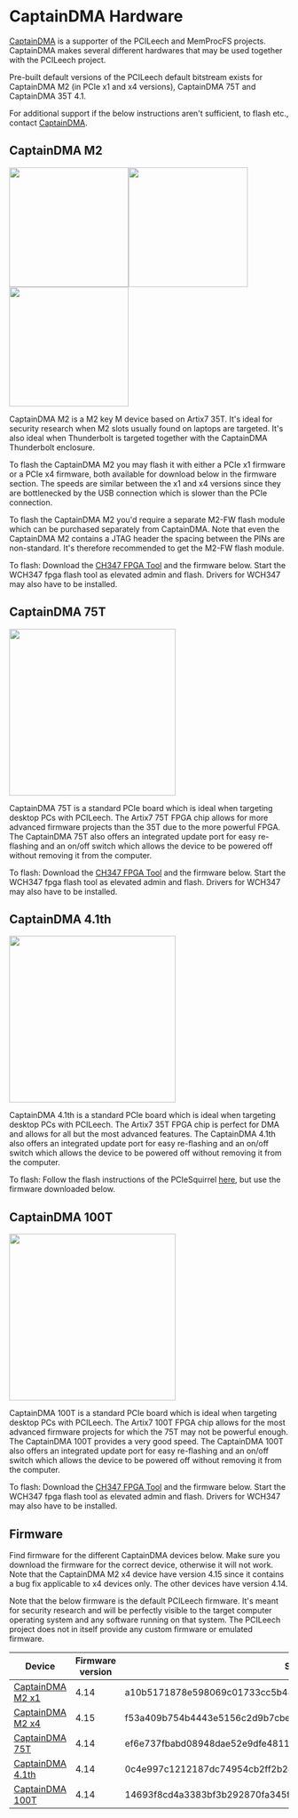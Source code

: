 # CaptainDMA Hardware

[CaptainDMA](https://www.captaindma.com/) is a supporter of the PCILeech and MemProcFS projects. CaptainDMA makes several different hardwares that may be used together with the PCILeech project.

Pre-built default versions of the PCILeech default bitstream exists for CaptainDMA M2 (in PCIe x1 and x4 versions), CaptainDMA 75T and CaptainDMA 35T 4.1.

For additional support if the below instructions aren't sufficient, to flash etc., contact [CaptainDMA](https://www.captaindma.com/).



## CaptainDMA M2

<img src="https://gist.githubusercontent.com/ufrisk/c5ba7b360335a13bbac2515e5e7bb9d7/raw/91288318c4824ba73a25bb1320b7b970dab9a243/captaindma_m2_2.png" height="215"/><img src="https://gist.githubusercontent.com/ufrisk/c5ba7b360335a13bbac2515e5e7bb9d7/raw/7632ff874708db8ce94ab3f262e09e04ff90992c/captaindma_m2_tb.png" height="215"/><img src="https://gist.githubusercontent.com/ufrisk/c5ba7b360335a13bbac2515e5e7bb9d7/raw/7632ff874708db8ce94ab3f262e09e04ff90992c/captaindma_m2_h.png" height="215"/>

CaptainDMA M2 is a M2 key M device based on Artix7 35T. It's ideal for security research when M2 slots usually found on laptops are targeted. It's also ideal when Thunderbolt is targeted together with the CaptainDMA Thunderbolt enclosure.

To flash the CaptainDMA M2 you may flash it with either a PCIe x1 firmware or a PCIe x4 firmware, both available for download below in the firmware section. The speeds are similar between the x1 and x4 versions since they are bottlenecked by the USB connection which is slower than the PCIe connection.

To flash the CaptainDMA M2 you'd require a separate M2-FW flash module which can be purchased separately from CaptainDMA. Note that even the CaptainDMA M2 contains a JTAG header the spacing between the PINs are non-standard. It's therefore recommended to get the M2-FW flash module.

To flash: Download the [CH347 FPGA Tool](https://github.com/WCHSoftGroup/ch347/releases/tag/CH347_OpenOCD_Release) and the firmware below. Start the WCH347 fpga flash tool as elevated admin and flash. Drivers for WCH347 may also have to be installed.



## CaptainDMA 75T

<img src="https://gist.githubusercontent.com/ufrisk/c5ba7b360335a13bbac2515e5e7bb9d7/raw/7632ff874708db8ce94ab3f262e09e04ff90992c/captaindma_75t.png" height="300"/>

CaptainDMA 75T is a standard PCIe board which is ideal when targeting desktop PCs with PCILeech. The Artix7 75T FPGA chip allows for more advanced firmware projects than the 35T due to the more powerful FPGA. The CaptainDMA 75T also offers an integrated update port for easy re-flashing and an on/off switch which allows the device to be powered off without removing it from the computer.

To flash: Download the [CH347 FPGA Tool](https://github.com/WCHSoftGroup/ch347/releases/tag/CH347_OpenOCD_Release) and the firmware below. Start the WCH347 fpga flash tool as elevated admin and flash. Drivers for WCH347 may also have to be installed.



## CaptainDMA 4.1th

<img src="https://gist.githubusercontent.com/ufrisk/c5ba7b360335a13bbac2515e5e7bb9d7/raw/7632ff874708db8ce94ab3f262e09e04ff90992c/captaindma_4_1.png" height="300"/>

CaptainDMA 4.1th is a standard PCIe board which is ideal when targeting desktop PCs with PCILeech. The Artix7 35T FPGA chip is perfect for DMA and allows for all but the most advanced features. The CaptainDMA 4.1th also offers an integrated update port for easy re-flashing and an on/off switch which allows the device to be powered off without removing it from the computer.

To flash: Follow the flash instructions of the PCIeSquirrel [here](https://github.com/ufrisk/pcileech-fpga/blob/master/PCIeSquirrel/readme.md), but use the firmware downloaded below.



## CaptainDMA 100T

<img src="https://gist.githubusercontent.com/ufrisk/c5ba7b360335a13bbac2515e5e7bb9d7/raw/94a0e66d31a1d7ece571767dd3e8a9e1e3ad5943/captaindma_100t.png" height="300"/>

CaptainDMA 100T is a standard PCIe board which is ideal when targeting desktop PCs with PCILeech. The Artix7 100T FPGA chip allows for the most advanced firmware projects for which the 75T may not be powerful enough. The CaptainDMA 100T provides a very good speed. The CaptainDMA 100T also offers an integrated update port for easy re-flashing and an on/off switch which allows the device to be powered off without removing it from the computer.

To flash: Download the [CH347 FPGA Tool](https://github.com/WCHSoftGroup/ch347/releases/tag/CH347_OpenOCD_Release) and the firmware below. Start the WCH347 fpga flash tool as elevated admin and flash. Drivers for WCH347 may also have to be installed.



## Firmware

Find firmware for the different CaptainDMA devices below. Make sure you download the firmware for the correct device, otherwise it will not work. Note that the CaptainDMA M2 x4 device have version 4.15 since it contains a bug fix applicable to x4 devices only. The other devices have version 4.14.

Note that the below firmware is the default PCILeech firmware. It's meant for security research and will be perfectly visible to the target computer operating system and any software running on that system. The PCILeech project does not in itself provide any custom firmware or emulated firmware.

| Device                                                                                        | Firmware version | SHA256                                                           | FPGA Project  |
| --------------------------------------------------------------------------------------------- | ---------------- | ---------------------------------------------------------------- | ------------- |
| [CaptainDMA M2 x1](https://mega.nz/file/xfRVSYRa#wMtat6ofhrje9Sj92Mzkj0SoPGAxOkh-npO11OZeI5A) | 4.14             | a10b5171878e598069c01733cc5b48cdee7d77b0d48c072f7e88e21372e60d95 | [35t325_x1](https://github.com/ufrisk/pcileech-fpga-dev/tree/master/CaptainDMA/35t325_x1) |
| [CaptainDMA M2 x4](https://mega.nz/file/wSQlgZ7I#WqqZ4jskXqePwFTByXRYMoecB7LviRfPivZJ2926-9s) | 4.15             | f53a409b754b4443e5156c2d9b7cbe62f5bbdcf9ca3d5ba243174f9d4b073073 | [35t325_x4](https://github.com/ufrisk/pcileech-fpga-dev/tree/master/CaptainDMA/35t325_x4) |
| [CaptainDMA 75T](https://mega.nz/file/YLgU3ZbB#ZQbaMbv-Evus2jF6NDJ8I0-tVrNudiwmq5QFuAsC9Ps)   | 4.14             | ef6e737fbabd08948dae52e9dfe4811f6792739e5827a308275648adabef85ab | [75t484_x1](https://github.com/ufrisk/pcileech-fpga-dev/tree/master/CaptainDMA/75t484_x1) |
| [CaptainDMA 4.1th](https://mega.nz/file/9PpSmBqR#Mphh6YcmGqz8tiKySOAOvJeLaLlMN7L_7enoMxWbENw) | 4.14             | 0c4e997c1212187dc74954cb2ff2b24ce2397831e6662b942ffba62f9077c503 | [35t484_x1](https://github.com/ufrisk/pcileech-fpga-dev/tree/master/CaptainDMA/35t484_x1) |
| [CaptainDMA 100T](https://mega.nz/file/Va5BRI6T#Xq9DEiKnRGlwURAIwsyEW8CtjMoX_3AkHyRt6UhOmes)  | 4.14             | 14693f8cd4a3383bf3b292870fa345f31c01009751a48242af31d27729466b89 | [100t484_x1](https://github.com/ufrisk/pcileech-fpga-dev/tree/master/CaptainDMA/100t484_x1) |
